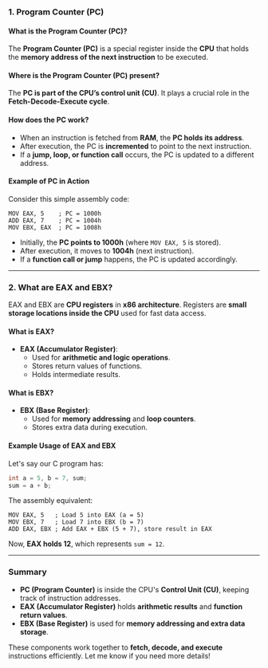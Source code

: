 ### **1. Program Counter (PC)**

#### **What is the Program Counter (PC)?**

The **Program Counter (PC)** is a special register inside the **CPU** that holds the **memory address of the next instruction** to be executed.

#### **Where is the Program Counter (PC) present?**

The **PC is part of the CPU’s control unit (CU)**. It plays a crucial role in the **Fetch-Decode-Execute cycle**.

#### **How does the PC work?**

- When an instruction is fetched from **RAM**, the **PC holds its address**.
- After execution, the PC is **incremented** to point to the next instruction.
- If a **jump, loop, or function call** occurs, the PC is updated to a different address.

#### **Example of PC in Action**

Consider this simple assembly code:

```assembly
MOV EAX, 5    ; PC = 1000h
ADD EAX, 7    ; PC = 1004h
MOV EBX, EAX  ; PC = 1008h
```

- Initially, the **PC points to 1000h** (where `MOV EAX, 5` is stored).
- After execution, it moves to **1004h** (next instruction).
- If a **function call or jump** happens, the PC is updated accordingly.

---

### **2. What are EAX and EBX?**

EAX and EBX are **CPU registers** in **x86 architecture**. Registers are **small storage locations inside the CPU** used for fast data access.

#### **What is EAX?**

- **EAX (Accumulator Register)**:
  - Used for **arithmetic and logic operations**.
  - Stores return values of functions.
  - Holds intermediate results.

#### **What is EBX?**

- **EBX (Base Register)**:
  - Used for **memory addressing** and **loop counters**.
  - Stores extra data during execution.

#### **Example Usage of EAX and EBX**

Let's say our C program has:

```c
int a = 5, b = 7, sum;
sum = a + b;
```

The assembly equivalent:

```assembly
MOV EAX, 5   ; Load 5 into EAX (a = 5)
MOV EBX, 7   ; Load 7 into EBX (b = 7)
ADD EAX, EBX ; Add EAX + EBX (5 + 7), store result in EAX
```

Now, **EAX holds 12**, which represents `sum = 12`.

---

### **Summary**

- **PC (Program Counter)** is inside the CPU's **Control Unit (CU)**, keeping track of instruction addresses.
- **EAX (Accumulator Register)** holds **arithmetic results** and **function return values**.
- **EBX (Base Register)** is used for **memory addressing and extra data storage**.

These components work together to **fetch, decode, and execute** instructions efficiently. Let me know if you need more details!

